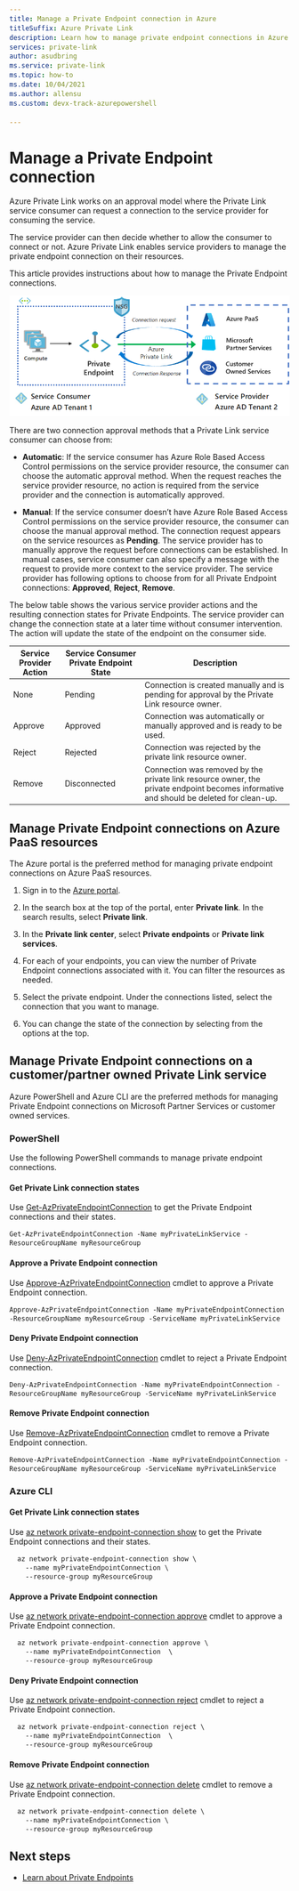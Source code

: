 ```yaml
---
title: Manage a Private Endpoint connection in Azure
titleSuffix: Azure Private Link
description: Learn how to manage private endpoint connections in Azure
services: private-link
author: asudbring
ms.service: private-link
ms.topic: how-to
ms.date: 10/04/2021
ms.author: allensu 
ms.custom: devx-track-azurepowershell

---
```

# Manage a Private Endpoint connection

Azure Private Link works on an approval model where the Private Link service consumer can request a connection to the service provider for consuming the service. 

The service provider can then decide whether to allow the consumer to connect or not. Azure Private Link enables service providers to manage the private endpoint connection on their resources. 

This article provides instructions about how to manage the Private Endpoint connections.

![Manage Private Endpoints](media/manage-private-endpoint/manage-private-endpoint.png)

There are two connection approval methods that a Private Link service consumer can choose from:

- **Automatic**: If the service consumer has Azure Role Based Access Control permissions on the service provider resource, the consumer can choose the automatic approval method. When the request reaches the service provider resource, no action is required from the service provider and the connection is automatically approved. 

- **Manual**: If the service consumer doesn’t have Azure Role Based Access Control permissions on the service provider resource, the consumer can choose the manual approval method. The connection request appears on the service resources as **Pending**. The service provider has to manually approve the request before connections can be established. 
In manual cases, service consumer can also specify a message with the request to provide more context to the service provider. The service provider has following options to choose from for all Private Endpoint connections: **Approved**, **Reject**, **Remove**.

The below table shows the various service provider actions and the resulting connection states for Private Endpoints. The service provider can change the connection state at a later time without consumer intervention. The action will update the state of the endpoint on the consumer side. 


| Service Provider Action  | Service Consumer Private Endpoint State | Description |
|---------|---------|---------|
| None    |    Pending     |    Connection is created manually and is pending for approval by the Private Link resource owner.       |
| Approve    |  Approved       |  Connection was automatically or manually approved and is ready to be used.     |
| Reject     | Rejected        | Connection was rejected by the private link resource owner.        |
| Remove    |  Disconnected       | Connection was removed by the private link resource owner, the private endpoint becomes informative and should be deleted for clean-up.        |

## Manage Private Endpoint connections on Azure PaaS resources

The Azure portal is the preferred method for managing private endpoint connections on Azure PaaS resources. 

1. Sign in to the [Azure portal](https://portal.azure.com).

2. In the search box at the top of the portal, enter **Private link**. In the search results, select **Private link**.

3. In the **Private link center**, select **Private endpoints** or **Private link services**.

4. For each of your endpoints, you can view the number of Private Endpoint connections associated with it. You can filter the resources as needed.

5. Select the private endpoint.  Under the connections listed, select the connection that you want to manage. 

6. You can change the state of the connection by selecting from the options at the top.

## Manage Private Endpoint connections on a customer/partner owned Private Link service

Azure PowerShell and Azure CLI are the preferred methods for managing Private Endpoint connections on Microsoft Partner Services or customer owned services. 
 
### PowerShell 
  
Use the following PowerShell commands to manage private endpoint connections.  

#### Get Private Link connection states 

Use [Get-AzPrivateEndpointConnection](/powershell/module/az.network/get-azprivateendpointconnection) to get the Private Endpoint connections and their states.  

```azurepowershell
Get-AzPrivateEndpointConnection -Name myPrivateLinkService -ResourceGroupName myResourceGroup 
```
 
#### Approve a Private Endpoint connection 
 
Use [Approve-AzPrivateEndpointConnection](/powershell/module/az.network/approve-azprivateendpointconnection) cmdlet to approve a Private Endpoint connection. 
 
```azurepowershell
Approve-AzPrivateEndpointConnection -Name myPrivateEndpointConnection -ResourceGroupName myResourceGroup -ServiceName myPrivateLinkService
```
 
#### Deny Private Endpoint connection 
 
Use [Deny-AzPrivateEndpointConnection](/powershell/module/az.network/deny-azprivateendpointconnection) cmdlet to reject a Private Endpoint connection. 

```azurepowershell
Deny-AzPrivateEndpointConnection -Name myPrivateEndpointConnection -ResourceGroupName myResourceGroup -ServiceName myPrivateLinkService 
```

#### Remove Private Endpoint connection 
 
Use [Remove-AzPrivateEndpointConnection](/powershell/module/az.network/remove-azprivateendpointconnection) cmdlet to remove a Private Endpoint connection. 

```azurepowershell
Remove-AzPrivateEndpointConnection -Name myPrivateEndpointConnection -ResourceGroupName myResourceGroup -ServiceName myPrivateLinkService
```
 
### Azure CLI 
 
#### Get Private Link connection states 

Use [az network private-endpoint-connection show](/cli/azure/network/private-endpoint-connection#az_network_private_endpoint_connection_show)  to get the Private Endpoint connections and their states.  

```azurecli
  az network private-endpoint-connection show \
    --name myPrivateEndpointConnection \
    --resource-group myResourceGroup
```
 
#### Approve a Private Endpoint connection 
 
Use [az network private-endpoint-connection approve](/cli/azure/network/private-endpoint-connection#az_network_private_endpoint_connection_approve) cmdlet to approve a Private Endpoint connection. 
 
```azurecli
  az network private-endpoint-connection approve \
    --name myPrivateEndpointConnection  \
    --resource-group myResourceGroup
```
 
#### Deny Private Endpoint connection 
 
Use [az network private-endpoint-connection reject](/cli/azure/network/private-endpoint-connection#az_network_private_endpoint_connection_reject) cmdlet to reject a Private Endpoint connection. 

```azurecli
  az network private-endpoint-connection reject \
    --name myPrivateEndpointConnection  \
    --resource-group myResourceGroup
```

#### Remove Private Endpoint connection 
 
Use [az network private-endpoint-connection delete](/cli/azure/network/private-endpoint-connection#az_network_private_endpoint_connection_delete) cmdlet to remove a Private Endpoint connection. 

```azurecli
  az network private-endpoint-connection delete \
    --name myPrivateEndpointConnection \
    --resource-group myResourceGroup
```

## Next steps
- [Learn about Private Endpoints](private-endpoint-overview.md)
 
